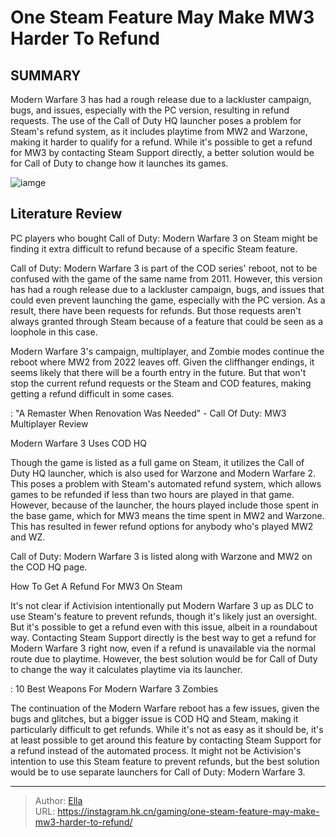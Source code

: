 # One Steam Feature May Make MW3 Harder To Refund


## SUMMARY 



  Modern Warfare 3 has had a rough release due to a lackluster campaign, bugs, and issues, especially with the PC version, resulting in refund requests.   The use of the Call of Duty HQ launcher poses a problem for Steam&#39;s refund system, as it includes playtime from MW2 and Warzone, making it harder to qualify for a refund.   While it&#39;s possible to get a refund for MW3 by contacting Steam Support directly, a better solution would be for Call of Duty to change how it launches its games.  

![iamge](https://static1.srcdn.com/wordpress/wp-content/uploads/2023/11/one-steam-feature-may-make-mw3-harder-to-refund.jpg)

## Literature Review

PC players who bought Call of Duty: Modern Warfare 3 on Steam might be finding it extra difficult to refund because of a specific Steam feature.




Call of Duty: Modern Warfare 3 is part of the COD series&#39; reboot, not to be confused with the game of the same name from 2011. However, this version has had a rough release due to a lackluster campaign, bugs, and issues that could even prevent launching the game, especially with the PC version. As a result, there have been requests for refunds. But those requests aren&#39;t always granted through Steam because of a feature that could be seen as a loophole in this case.




Modern Warfare 3&#39;s campaign, multiplayer, and Zombie modes continue the reboot where MW2 from 2022 leaves off. Given the cliffhanger endings, it seems likely that there will be a fourth entry in the future. But that won&#39;t stop the current refund requests or the Steam and COD features, making getting a refund difficult in some cases.

 : &#34;A Remaster When Renovation Was Needed&#34; - Call Of Duty: MW3 Multiplayer Review


 Modern Warfare 3 Uses COD HQ 
         

Though the game is listed as a full game on Steam, it utilizes the Call of Duty HQ launcher, which is also used for Warzone and Modern Warfare 2. This poses a problem with Steam&#39;s automated refund system, which allows games to be refunded if less than two hours are played in that game. However, because of the launcher, the hours played include those spent in the base game, which for MW3 means the time spent in MW2 and Warzone. This has resulted in fewer refund options for anybody who&#39;s played MW2 and WZ.






Call of Duty: Modern Warfare 3 is listed along with Warzone and MW2 on the COD HQ page.






 How To Get A Refund For MW3 On Steam 
          

It&#39;s not clear if Activision intentionally put Modern Warfare 3 up as DLC to use Steam&#39;s feature to prevent refunds, though it&#39;s likely just an oversight. But it&#39;s possible to get a refund even with this issue, albeit in a roundabout way. Contacting Steam Support directly is the best way to get a refund for Modern Warfare 3 right now, even if a refund is unavailable via the normal route due to playtime. However, the best solution would be for Call of Duty to change the way it calculates playtime via its launcher.




 : 10 Best Weapons For Modern Warfare 3 Zombies

The continuation of the Modern Warfare reboot has a few issues, given the bugs and glitches, but a bigger issue is COD HQ and Steam, making it particularly difficult to get refunds. While it&#39;s not as easy as it should be, it&#39;s at least possible to get around this feature by contacting Steam Support for a refund instead of the automated process. It might not be Activision&#39;s intention to use this Steam feature to prevent refunds, but the best solution would be to use separate launchers for Call of Duty: Modern Warfare 3.



---

> Author: [Ella](https://instagram.hk.cn/)  
> URL: https://instagram.hk.cn/gaming/one-steam-feature-may-make-mw3-harder-to-refund/  

